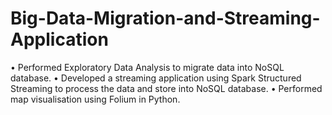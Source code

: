 # Big-Data-Migration-and-Streaming-Application
• Performed Exploratory Data Analysis to migrate data into NoSQL database.
• Developed a streaming application using Spark Structured Streaming to process the data and 
store into NoSQL database.
• Performed map visualisation using Folium in Python.
